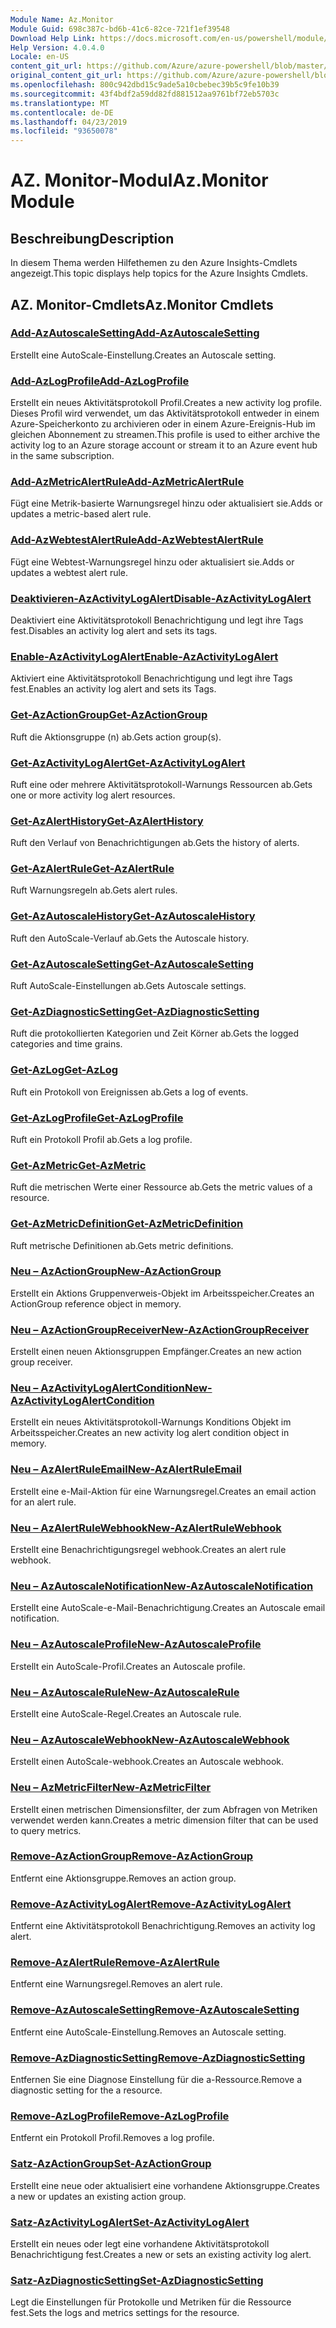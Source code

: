 ```yaml
---
Module Name: Az.Monitor
Module Guid: 698c387c-bd6b-41c6-82ce-721f1ef39548
Download Help Link: https://docs.microsoft.com/en-us/powershell/module/az.monitor
Help Version: 4.0.4.0
Locale: en-US
content_git_url: https://github.com/Azure/azure-powershell/blob/master/src/Monitor/Monitor/help/Az.Monitor.md
original_content_git_url: https://github.com/Azure/azure-powershell/blob/master/src/Monitor/Monitor/help/Az.Monitor.md
ms.openlocfilehash: 800c942dbd15c9ade5a10cbebec39b5c9fe10b39
ms.sourcegitcommit: 43f4bdf2a59dd82fd881512aa9761bf72eb5703c
ms.translationtype: MT
ms.contentlocale: de-DE
ms.lasthandoff: 04/23/2019
ms.locfileid: "93650078"
---
```

# <span data-ttu-id="5b517-101">AZ. Monitor-Modul</span><span class="sxs-lookup"><span data-stu-id="5b517-101">Az.Monitor Module</span></span>
## <span data-ttu-id="5b517-102">Beschreibung</span><span class="sxs-lookup"><span data-stu-id="5b517-102">Description</span></span>
<span data-ttu-id="5b517-103">In diesem Thema werden Hilfethemen zu den Azure Insights-Cmdlets angezeigt.</span><span class="sxs-lookup"><span data-stu-id="5b517-103">This topic displays help topics for the Azure Insights Cmdlets.</span></span>

## <span data-ttu-id="5b517-104">AZ. Monitor-Cmdlets</span><span class="sxs-lookup"><span data-stu-id="5b517-104">Az.Monitor Cmdlets</span></span>
### [<span data-ttu-id="5b517-105">Add-AzAutoscaleSetting</span><span class="sxs-lookup"><span data-stu-id="5b517-105">Add-AzAutoscaleSetting</span></span>](Add-AzAutoscaleSetting.md)
<span data-ttu-id="5b517-106">Erstellt eine AutoScale-Einstellung.</span><span class="sxs-lookup"><span data-stu-id="5b517-106">Creates an Autoscale setting.</span></span>

### [<span data-ttu-id="5b517-107">Add-AzLogProfile</span><span class="sxs-lookup"><span data-stu-id="5b517-107">Add-AzLogProfile</span></span>](Add-AzLogProfile.md)
<span data-ttu-id="5b517-108">Erstellt ein neues Aktivitätsprotokoll Profil.</span><span class="sxs-lookup"><span data-stu-id="5b517-108">Creates a new activity log profile.</span></span> <span data-ttu-id="5b517-109">Dieses Profil wird verwendet, um das Aktivitätsprotokoll entweder in einem Azure-Speicherkonto zu archivieren oder in einem Azure-Ereignis-Hub im gleichen Abonnement zu streamen.</span><span class="sxs-lookup"><span data-stu-id="5b517-109">This profile is used to either archive the activity log to an Azure storage account or stream it to an Azure event hub in the same subscription.</span></span> 

### [<span data-ttu-id="5b517-110">Add-AzMetricAlertRule</span><span class="sxs-lookup"><span data-stu-id="5b517-110">Add-AzMetricAlertRule</span></span>](Add-AzMetricAlertRule.md)
<span data-ttu-id="5b517-111">Fügt eine Metrik-basierte Warnungsregel hinzu oder aktualisiert sie.</span><span class="sxs-lookup"><span data-stu-id="5b517-111">Adds or updates a metric-based alert rule.</span></span>

### [<span data-ttu-id="5b517-112">Add-AzWebtestAlertRule</span><span class="sxs-lookup"><span data-stu-id="5b517-112">Add-AzWebtestAlertRule</span></span>](Add-AzWebtestAlertRule.md)
<span data-ttu-id="5b517-113">Fügt eine Webtest-Warnungsregel hinzu oder aktualisiert sie.</span><span class="sxs-lookup"><span data-stu-id="5b517-113">Adds or updates a webtest alert rule.</span></span>

### [<span data-ttu-id="5b517-114">Deaktivieren-AzActivityLogAlert</span><span class="sxs-lookup"><span data-stu-id="5b517-114">Disable-AzActivityLogAlert</span></span>](Disable-AzActivityLogAlert.md)
<span data-ttu-id="5b517-115">Deaktiviert eine Aktivitätsprotokoll Benachrichtigung und legt ihre Tags fest.</span><span class="sxs-lookup"><span data-stu-id="5b517-115">Disables an activity log alert and sets its tags.</span></span>

### [<span data-ttu-id="5b517-116">Enable-AzActivityLogAlert</span><span class="sxs-lookup"><span data-stu-id="5b517-116">Enable-AzActivityLogAlert</span></span>](Enable-AzActivityLogAlert.md)
<span data-ttu-id="5b517-117">Aktiviert eine Aktivitätsprotokoll Benachrichtigung und legt ihre Tags fest.</span><span class="sxs-lookup"><span data-stu-id="5b517-117">Enables an activity log alert and sets its Tags.</span></span>

### [<span data-ttu-id="5b517-118">Get-AzActionGroup</span><span class="sxs-lookup"><span data-stu-id="5b517-118">Get-AzActionGroup</span></span>](Get-AzActionGroup.md)
<span data-ttu-id="5b517-119">Ruft die Aktionsgruppe (n) ab.</span><span class="sxs-lookup"><span data-stu-id="5b517-119">Gets action group(s).</span></span>

### [<span data-ttu-id="5b517-120">Get-AzActivityLogAlert</span><span class="sxs-lookup"><span data-stu-id="5b517-120">Get-AzActivityLogAlert</span></span>](Get-AzActivityLogAlert.md)
<span data-ttu-id="5b517-121">Ruft eine oder mehrere Aktivitätsprotokoll-Warnungs Ressourcen ab.</span><span class="sxs-lookup"><span data-stu-id="5b517-121">Gets one or more activity log alert resources.</span></span>

### [<span data-ttu-id="5b517-122">Get-AzAlertHistory</span><span class="sxs-lookup"><span data-stu-id="5b517-122">Get-AzAlertHistory</span></span>](Get-AzAlertHistory.md)
<span data-ttu-id="5b517-123">Ruft den Verlauf von Benachrichtigungen ab.</span><span class="sxs-lookup"><span data-stu-id="5b517-123">Gets the history of alerts.</span></span>

### [<span data-ttu-id="5b517-124">Get-AzAlertRule</span><span class="sxs-lookup"><span data-stu-id="5b517-124">Get-AzAlertRule</span></span>](Get-AzAlertRule.md)
<span data-ttu-id="5b517-125">Ruft Warnungsregeln ab.</span><span class="sxs-lookup"><span data-stu-id="5b517-125">Gets alert rules.</span></span>

### [<span data-ttu-id="5b517-126">Get-AzAutoscaleHistory</span><span class="sxs-lookup"><span data-stu-id="5b517-126">Get-AzAutoscaleHistory</span></span>](Get-AzAutoscaleHistory.md)
<span data-ttu-id="5b517-127">Ruft den AutoScale-Verlauf ab.</span><span class="sxs-lookup"><span data-stu-id="5b517-127">Gets the Autoscale history.</span></span>

### [<span data-ttu-id="5b517-128">Get-AzAutoscaleSetting</span><span class="sxs-lookup"><span data-stu-id="5b517-128">Get-AzAutoscaleSetting</span></span>](Get-AzAutoscaleSetting.md)
<span data-ttu-id="5b517-129">Ruft AutoScale-Einstellungen ab.</span><span class="sxs-lookup"><span data-stu-id="5b517-129">Gets Autoscale settings.</span></span>

### [<span data-ttu-id="5b517-130">Get-AzDiagnosticSetting</span><span class="sxs-lookup"><span data-stu-id="5b517-130">Get-AzDiagnosticSetting</span></span>](Get-AzDiagnosticSetting.md)
<span data-ttu-id="5b517-131">Ruft die protokollierten Kategorien und Zeit Körner ab.</span><span class="sxs-lookup"><span data-stu-id="5b517-131">Gets the logged categories and time grains.</span></span>

### [<span data-ttu-id="5b517-132">Get-AzLog</span><span class="sxs-lookup"><span data-stu-id="5b517-132">Get-AzLog</span></span>](Get-AzLog.md)
<span data-ttu-id="5b517-133">Ruft ein Protokoll von Ereignissen ab.</span><span class="sxs-lookup"><span data-stu-id="5b517-133">Gets a log of events.</span></span>

### [<span data-ttu-id="5b517-134">Get-AzLogProfile</span><span class="sxs-lookup"><span data-stu-id="5b517-134">Get-AzLogProfile</span></span>](Get-AzLogProfile.md)
<span data-ttu-id="5b517-135">Ruft ein Protokoll Profil ab.</span><span class="sxs-lookup"><span data-stu-id="5b517-135">Gets a log profile.</span></span>

### [<span data-ttu-id="5b517-136">Get-AzMetric</span><span class="sxs-lookup"><span data-stu-id="5b517-136">Get-AzMetric</span></span>](Get-AzMetric.md)
<span data-ttu-id="5b517-137">Ruft die metrischen Werte einer Ressource ab.</span><span class="sxs-lookup"><span data-stu-id="5b517-137">Gets the metric values of a resource.</span></span>

### [<span data-ttu-id="5b517-138">Get-AzMetricDefinition</span><span class="sxs-lookup"><span data-stu-id="5b517-138">Get-AzMetricDefinition</span></span>](Get-AzMetricDefinition.md)
<span data-ttu-id="5b517-139">Ruft metrische Definitionen ab.</span><span class="sxs-lookup"><span data-stu-id="5b517-139">Gets metric definitions.</span></span>

### [<span data-ttu-id="5b517-140">Neu – AzActionGroup</span><span class="sxs-lookup"><span data-stu-id="5b517-140">New-AzActionGroup</span></span>](New-AzActionGroup.md)
<span data-ttu-id="5b517-141">Erstellt ein Aktions Gruppenverweis-Objekt im Arbeitsspeicher.</span><span class="sxs-lookup"><span data-stu-id="5b517-141">Creates an ActionGroup reference object in memory.</span></span>

### [<span data-ttu-id="5b517-142">Neu – AzActionGroupReceiver</span><span class="sxs-lookup"><span data-stu-id="5b517-142">New-AzActionGroupReceiver</span></span>](New-AzActionGroupReceiver.md)
<span data-ttu-id="5b517-143">Erstellt einen neuen Aktionsgruppen Empfänger.</span><span class="sxs-lookup"><span data-stu-id="5b517-143">Creates an new action group receiver.</span></span>

### [<span data-ttu-id="5b517-144">Neu – AzActivityLogAlertCondition</span><span class="sxs-lookup"><span data-stu-id="5b517-144">New-AzActivityLogAlertCondition</span></span>](New-AzActivityLogAlertCondition.md)
<span data-ttu-id="5b517-145">Erstellt ein neues Aktivitätsprotokoll-Warnungs Konditions Objekt im Arbeitsspeicher.</span><span class="sxs-lookup"><span data-stu-id="5b517-145">Creates an new activity log alert condition object in memory.</span></span>

### [<span data-ttu-id="5b517-146">Neu – AzAlertRuleEmail</span><span class="sxs-lookup"><span data-stu-id="5b517-146">New-AzAlertRuleEmail</span></span>](New-AzAlertRuleEmail.md)
<span data-ttu-id="5b517-147">Erstellt eine e-Mail-Aktion für eine Warnungsregel.</span><span class="sxs-lookup"><span data-stu-id="5b517-147">Creates an email action for an alert rule.</span></span>

### [<span data-ttu-id="5b517-148">Neu – AzAlertRuleWebhook</span><span class="sxs-lookup"><span data-stu-id="5b517-148">New-AzAlertRuleWebhook</span></span>](New-AzAlertRuleWebhook.md)
<span data-ttu-id="5b517-149">Erstellt eine Benachrichtigungsregel webhook.</span><span class="sxs-lookup"><span data-stu-id="5b517-149">Creates an alert rule webhook.</span></span>

### [<span data-ttu-id="5b517-150">Neu – AzAutoscaleNotification</span><span class="sxs-lookup"><span data-stu-id="5b517-150">New-AzAutoscaleNotification</span></span>](New-AzAutoscaleNotification.md)
<span data-ttu-id="5b517-151">Erstellt eine AutoScale-e-Mail-Benachrichtigung.</span><span class="sxs-lookup"><span data-stu-id="5b517-151">Creates an Autoscale email notification.</span></span>

### [<span data-ttu-id="5b517-152">Neu – AzAutoscaleProfile</span><span class="sxs-lookup"><span data-stu-id="5b517-152">New-AzAutoscaleProfile</span></span>](New-AzAutoscaleProfile.md)
<span data-ttu-id="5b517-153">Erstellt ein AutoScale-Profil.</span><span class="sxs-lookup"><span data-stu-id="5b517-153">Creates an Autoscale profile.</span></span>

### [<span data-ttu-id="5b517-154">Neu – AzAutoscaleRule</span><span class="sxs-lookup"><span data-stu-id="5b517-154">New-AzAutoscaleRule</span></span>](New-AzAutoscaleRule.md)
<span data-ttu-id="5b517-155">Erstellt eine AutoScale-Regel.</span><span class="sxs-lookup"><span data-stu-id="5b517-155">Creates an Autoscale rule.</span></span>

### [<span data-ttu-id="5b517-156">Neu – AzAutoscaleWebhook</span><span class="sxs-lookup"><span data-stu-id="5b517-156">New-AzAutoscaleWebhook</span></span>](New-AzAutoscaleWebhook.md)
<span data-ttu-id="5b517-157">Erstellt einen AutoScale-webhook.</span><span class="sxs-lookup"><span data-stu-id="5b517-157">Creates an Autoscale webhook.</span></span>

### [<span data-ttu-id="5b517-158">Neu – AzMetricFilter</span><span class="sxs-lookup"><span data-stu-id="5b517-158">New-AzMetricFilter</span></span>](New-AzMetricFilter.md)
<span data-ttu-id="5b517-159">Erstellt einen metrischen Dimensionsfilter, der zum Abfragen von Metriken verwendet werden kann.</span><span class="sxs-lookup"><span data-stu-id="5b517-159">Creates a metric dimension filter that can be used to query metrics.</span></span>

### [<span data-ttu-id="5b517-160">Remove-AzActionGroup</span><span class="sxs-lookup"><span data-stu-id="5b517-160">Remove-AzActionGroup</span></span>](Remove-AzActionGroup.md)
<span data-ttu-id="5b517-161">Entfernt eine Aktionsgruppe.</span><span class="sxs-lookup"><span data-stu-id="5b517-161">Removes an action group.</span></span>

### [<span data-ttu-id="5b517-162">Remove-AzActivityLogAlert</span><span class="sxs-lookup"><span data-stu-id="5b517-162">Remove-AzActivityLogAlert</span></span>](Remove-AzActivityLogAlert.md)
<span data-ttu-id="5b517-163">Entfernt eine Aktivitätsprotokoll Benachrichtigung.</span><span class="sxs-lookup"><span data-stu-id="5b517-163">Removes an activity log alert.</span></span>

### [<span data-ttu-id="5b517-164">Remove-AzAlertRule</span><span class="sxs-lookup"><span data-stu-id="5b517-164">Remove-AzAlertRule</span></span>](Remove-AzAlertRule.md)
<span data-ttu-id="5b517-165">Entfernt eine Warnungsregel.</span><span class="sxs-lookup"><span data-stu-id="5b517-165">Removes an alert rule.</span></span>

### [<span data-ttu-id="5b517-166">Remove-AzAutoscaleSetting</span><span class="sxs-lookup"><span data-stu-id="5b517-166">Remove-AzAutoscaleSetting</span></span>](Remove-AzAutoscaleSetting.md)
<span data-ttu-id="5b517-167">Entfernt eine AutoScale-Einstellung.</span><span class="sxs-lookup"><span data-stu-id="5b517-167">Removes an Autoscale setting.</span></span>

### [<span data-ttu-id="5b517-168">Remove-AzDiagnosticSetting</span><span class="sxs-lookup"><span data-stu-id="5b517-168">Remove-AzDiagnosticSetting</span></span>](Remove-AzDiagnosticSetting.md)
<span data-ttu-id="5b517-169">Entfernen Sie eine Diagnose Einstellung für die a-Ressource.</span><span class="sxs-lookup"><span data-stu-id="5b517-169">Remove a diagnostic setting for the a resource.</span></span>

### [<span data-ttu-id="5b517-170">Remove-AzLogProfile</span><span class="sxs-lookup"><span data-stu-id="5b517-170">Remove-AzLogProfile</span></span>](Remove-AzLogProfile.md)
<span data-ttu-id="5b517-171">Entfernt ein Protokoll Profil.</span><span class="sxs-lookup"><span data-stu-id="5b517-171">Removes a log profile.</span></span>

### [<span data-ttu-id="5b517-172">Satz-AzActionGroup</span><span class="sxs-lookup"><span data-stu-id="5b517-172">Set-AzActionGroup</span></span>](Set-AzActionGroup.md)
<span data-ttu-id="5b517-173">Erstellt eine neue oder aktualisiert eine vorhandene Aktionsgruppe.</span><span class="sxs-lookup"><span data-stu-id="5b517-173">Creates a new or updates an existing action group.</span></span>

### [<span data-ttu-id="5b517-174">Satz-AzActivityLogAlert</span><span class="sxs-lookup"><span data-stu-id="5b517-174">Set-AzActivityLogAlert</span></span>](Set-AzActivityLogAlert.md)
<span data-ttu-id="5b517-175">Erstellt ein neues oder legt eine vorhandene Aktivitätsprotokoll Benachrichtigung fest.</span><span class="sxs-lookup"><span data-stu-id="5b517-175">Creates a new or sets an existing activity log alert.</span></span>

### [<span data-ttu-id="5b517-176">Satz-AzDiagnosticSetting</span><span class="sxs-lookup"><span data-stu-id="5b517-176">Set-AzDiagnosticSetting</span></span>](Set-AzDiagnosticSetting.md)
<span data-ttu-id="5b517-177">Legt die Einstellungen für Protokolle und Metriken für die Ressource fest.</span><span class="sxs-lookup"><span data-stu-id="5b517-177">Sets the logs and metrics settings for the resource.</span></span>

